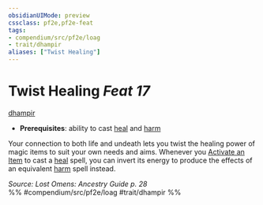 ```yaml
---
obsidianUIMode: preview
cssclass: pf2e,pf2e-feat
tags:
- compendium/src/pf2e/loag
- trait/dhampir
aliases: ["Twist Healing"]
---
```

# Twist Healing  *Feat 17*  
[dhampir](../../rules/traits/dhampir-b1.md)  

- **Prerequisites**: ability to cast [heal](../spells/heal.md) and [harm](../spells/harm.md)

Your connection to both life and undeath lets you twist the healing power of magic items to suit your own needs and aims. Whenever you [Activate an Item](../../rules/actions/activate-an-item.md) to cast a [heal](../spells/heal.md) spell, you can invert its energy to produce the effects of an equivalent [harm](../spells/harm.md) spell instead.

*Source: Lost Omens: Ancestry Guide p. 28*  
%% #compendium/src/pf2e/loag #trait/dhampir %%